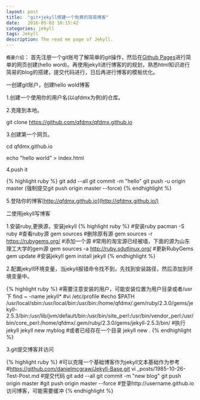 ```yaml
---
layout: post
title:  "git+jekyll搭建一个免费的简易博客"
date:   2016-05-02 10:15:42
categories: jekyll 
tags: Jekyll
description: The read me page of Jekyll.
---
```

`概要介绍`：
  首先注册一个git账号了解简单的git操作，然后在[Github Pages](https://pages.github.com/)进行简单的网页创建\(hello word\)。再使用jekyll进行博客的的规划，熟悉html知识进行简易的blog的搭建，提交代码进行，日后再进行博客的模板优化。

一创建git账户，创建hello wold博客

1.创建一个使用你的用户名(以qfdmx为例)的仓库。

2.克隆到本地。

git clone https://github.com/qfdmx/qfdmx.github.io

3.创建第一个网页。

cd qfdmx.github.io

echo "hello world" > index.html

4.push it

{% highlight ruby %}
git add --all
git commit -m "hello"
git push -u origin master (强制提交git push origin master --force)
{% endhighlight %}

5.登陆你的博客[http://qfdmx.github.io](http://qfdmx.github.io/)

二使用jekyll写博客

1.安装ruby,更换源，安装jekyll
{% highlight ruby %}
#安装ruby
pacman -S ruby
#查看ruby源
gem sources
#删除原有源
gem sources -r https://rubygems.org/
#添加一个源
#常用的淘宝源已经被墙，下面的源为山东理工大学的gem源
gem sources -a http://ruby.sdutlinux.org/
#更新RubyGems
gem update
#安装jekyll
gem install jekyll
{% endhighlight %}

2.配置jekyll环境变量，当jekyll报错命令找不到，先找到安装路径，然后添加到环境变量中。

{% highlight ruby %}
#需要注意安装的用户，可能安装位置为用户目录或者/usr下
find ~ -name jekyll*
#vi /etc/profile
#echo $PATH
/usr/local/sbin:/usr/local/bin:/usr/bin:/home/qfdmx/.gem/ruby/2.3.0/gems/jekyll-2.5.3/bin:/usr/lib/jvm/default/bin:/usr/bin/site_perl:/usr/bin/vendor_perl:/usr/bin/core_perl:/home/qfdmx/.gem/ruby/2.3.0/gems/jekyll-2.5.3/bin/
#执行jekyll
jekyll new myblog
#或者已经存在一个目录
jekyll new .
{% endhighlight %}

3.git提交博客并访问

{% highlight ruby %}
#可以克隆一个基础博客作为jekyll文本基础作为参考
#https://github.com/danielmcgraw/Jekyll-Base.git
vi _posts/1985-10-26-Test-Post.md
#提交代码
git add --all
git commit -m "new blog"
git push origin master
#git push origin master --force
#登录http://username.github.io访问博客，可能需要缓冲
{% endhighlight %}

